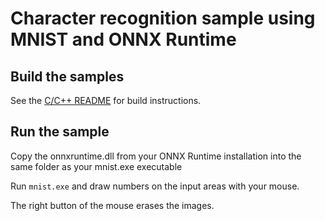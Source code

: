 
# Character recognition sample using MNIST and ONNX Runtime

## Build the samples

See the [C/C++ README](../README.md) for build instructions.

## Run the sample

Copy the onnxruntime.dll from your ONNX Runtime installation into the same folder as your mnist.exe executable

Run `mnist.exe` and draw numbers on the input areas with your mouse.

The right button of the mouse erases the images.

